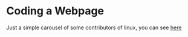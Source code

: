 # Coding a Webpage

Just a simple carousel of some contributors of linux, you can see [here](https://htmlpreview.github.io/?https://github.com/LoucasMaillet/NSI/blob/main/projects/pr%203/index.html)
